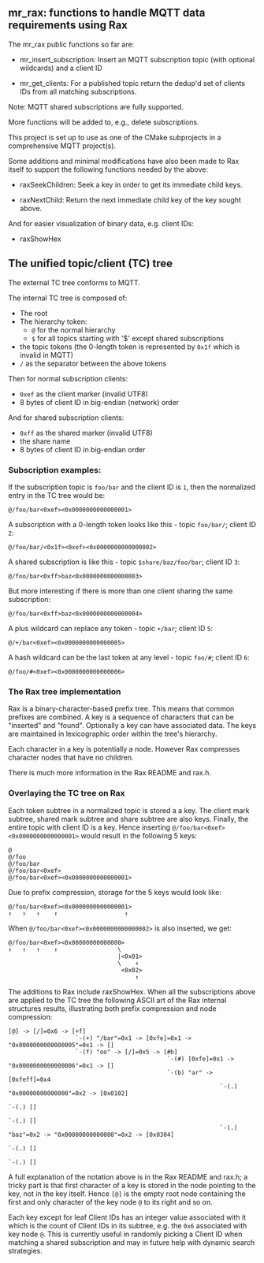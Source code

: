 ## mr_rax: functions to handle MQTT data requirements using Rax

The mr_rax public functions so far are:

- mr_insert_subscription: Insert an MQTT subscription topic (with optional wildcards) and a client ID

- mr_get_clients: For a published topic return the dedup'd set of clients IDs from all matching subscriptions.

Note: MQTT shared subscriptions are fully supported.

More functions will be added to, e.g., delete subscriptions.

This project is set up to use as one of the CMake subprojects in a comprehensive MQTT project(s).

Some additions and minimal modifications have also been made to Rax itself to support the following functions needed by the above:

- raxSeekChildren: Seek a key in order to get its immediate child keys.

- raxNextChild: Return the next immediate child key of the key sought above.

And for easier visualization of binary data, e.g. client IDs:

- raxShowHex

## The unified topic/client (TC) tree

The external TC tree conforms to MQTT.

The internal TC tree is composed of:

- The root
- The hierarchy token:
    - ``@`` for the normal hierarchy
    - ``$`` for all topics starting with '\$' except shared subscriptions
- the topic tokens (the 0-length token is represented by ``0x1f`` which is invalid in MQTT)
- ``/`` as the separator between the above tokens

Then for normal subscription clients:
- ``0xef`` as the client marker (invalid UTF8)
- 8 bytes of client ID in big-endian (network) order

And for shared subscription clients:
- ``0xff`` as the shared marker (invalid UTF8)
- the share name
- 8 bytes of client ID in big-endian order

### Subscription examples:

If the subscription topic is ``foo/bar`` and the client ID is ``1``, then the normalized entry in the TC tree would be:

``@/foo/bar<0xef><0x0000000000000001>``

A subscription with a 0-length token looks like this - topic ``foo/bar/``; client ID ``2``:

``@/foo/bar/<0x1f><0xef><0x0000000000000002>``

A shared subscription is like this - topic ``$share/baz/foo/bar``; client ID ``3``:

``@/foo/bar<0xff>baz<0x0000000000000003>``

But more interesting if there is more than one client sharing the same subscription:

``@/foo/bar<0xff>baz<0x0000000000000004>``

A plus wildcard can replace any token - topic ``+/bar``; client ID ``5``:

``@/+/bar<0xef><0x0000000000000005>``

A hash wildcard can be the last token at any level - topic ``foo/#``; client ID ``6``:

``@/foo/#<0xef><0x0000000000000006>``

### The Rax tree implementation

Rax is a binary-character-based prefix tree. This means that common prefixes are combined. A key is a sequence of characters that can be "inserted" and "found". Optionally a key can have associated data. The keys are maintained in lexicographic order within the tree's hierarchy.

Each character in a key is potentially a node. However Rax compresses character nodes that have no children.

There is much more information in the Rax README and rax.h.

### Overlaying the TC tree on Rax

Each token subtree in a normalized topic is stored a a key. The client mark subtree, shared mark subtree and share subtree are also keys. Finally, the entire topic with client ID is a key. Hence inserting ``@/foo/bar<0xef><0x0000000000000001>`` would result in the following 5 keys:
```
@
@/foo
@/foo/bar
@/foo/bar<0xef>
@/foo/bar<0xef><0x0000000000000001>
```
Due to prefix compression, storage for the 5 keys would look like:
```
@/foo/bar<0xef><0x0000000000000001>
↑   ↑   ↑    ↑                   ↑
```

When ``@/foo/bar<0xef><0x0000000000000002>`` is also inserted, we get:
```
@/foo/bar<0xef><0x00000000000000>
↑   ↑   ↑    ↑                 \
                               |<0x01>
                               \    ↑
                                <0x02>
                                    ↑
```

The additions to Rax include raxShowHex. When all the subscriptions above are applied to the TC tree the following ASCII art of the Rax internal structures results, illustrating both prefix compression and node compression:
```
[@] -> [/]=0x6 -> [+f]
                   `-(+) "/bar"=0x1 -> [0xfe]=0x1 -> "0x0000000000000005"=0x1 -> []
                   `-(f) "oo" -> [/]=0x5 -> [#b]
                                             `-(#) [0xfe]=0x1 -> "0x0000000000000006"=0x1 -> []
                                             `-(b) "ar" -> [0xfeff]=0x4
                                                            `-(.) "0x00000000000000"=0x2 -> [0x0102]
                                                                                             `-(.) []
                                                                                             `-(.) []
                                                            `-(.) "baz"=0x2 -> "0x00000000000000"=0x2 -> [0x0304]
                                                                                                          `-(.) []
                                                                                                          `-(.) []
```
A full explanation of the notation above is in the Rax README and rax.h; a tricky part is that first character of a key is stored in the node pointing to the key, not in the key itself. Hence ``[@]`` is the empty root node containing the first and only character of the key node ``@`` to its right and so on.

Each key except for leaf Client IDs has an integer value associated with it which is the count of Client IDs in its subtree, e.g. the ``0x6`` associated with key node ``@``. This is currently useful in randomly picking a Client ID when matching a shared subscription and may in future help with dynamic search strategies.